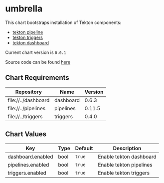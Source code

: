 umbrella
========
This chart bootstraps installation of Tekton components:
- [tekton pipeline](https://github.com/tektoncd/pipeline)
- [tekton triggers](https://github.com/tektoncd/triggers)
- [tekton dashboard](https://github.com/tektoncd/dashboard)


Current chart version is `0.0.1`

Source code can be found [here](https://github.com/eddycharly/tekton-helm)

## Chart Requirements

| Repository | Name | Version |
|------------|------|---------|
| file://../dashboard | dashboard | 0.6.3 |
| file://../pipelines | pipelines | 0.11.5 |
| file://../triggers | triggers | 0.4.0 |

## Chart Values

| Key | Type | Default | Description |
|-----|------|---------|-------------|
| dashboard.enabled | bool | `true` | Enable tekton dashboard |
| pipelines.enabled | bool | `true` | Enable tekton pipelines |
| triggers.enabled | bool | `true` | Enable tekton triggers |

